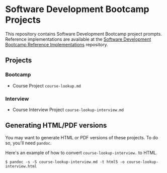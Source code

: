 # Software Development Bootcamp Projects

This repository contains Software Development Bootcamp project prompts. Reference implementations are available at the [Software Development Bootcamp Reference Implementations](https://git.college.columbia.edu/software_development_bootcamp_project_reference_implementations) repository.

## Projects

### Bootcamp

* Course Project `course-lookup.md`

### Interview

* Course Interview Project `course-lookup-interview.md`

## Generating HTML/PDF versions

You may want to generate HTML or PDF versions of these projects. To do so, you'll need `pandoc`.

Here's an example of how to convert `course-lookup-interview.` to HTML.

```
$ pandoc -s -S course-lookup-interview.md -t html5 -o course-lookup-interview.html
```
